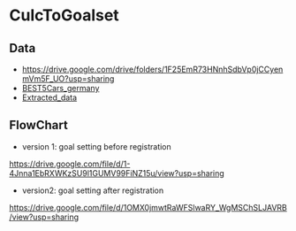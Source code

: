 # CulcToGoalset

## Data
- https://drive.google.com/drive/folders/1F25EmR73HNnhSdbVp0jCCyenmVm5F_UO?usp=sharing
- [BEST5Cars_germany](https://drive.google.com/file/d/1jJN30UYRVMkKLPNyoSrhrQnpL51ALcms/view?usp=sharing)
- [Extracted_data](https://drive.google.com/file/d/1d2iec1CPz-s5WyP1WrGVXZjcCjccTp8y/view?usp=sharing)

## FlowChart

- version 1: goal setting before registration

https://drive.google.com/file/d/1-4Jnna1EbRXWKzSU9l1GUMV99FiNZ15u/view?usp=sharing

- version2: goal setting after registration 

https://drive.google.com/file/d/1OMX0jmwtRaWFSlwaRY_WgMSChSLJAVRB/view?usp=sharing
